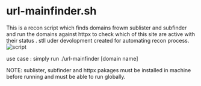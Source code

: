 # url-mainfinder.sh
This is a recon script which finds domains frowm sublister and subfinder and run the domains against httpx to check which of this site are active with their status . stll uder devolopment  created for automating recon process.
![script](https://github.com/user-attachments/assets/7ed8deda-cf36-4c99-896c-f465a56018fc)

use case : simply run ./url-mainfinder [domain name]

NOTE: sublister, subfinder and httpx pakages must be installed in machine before running and must be able to run globally.
